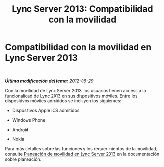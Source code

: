 ﻿---
title: 'Lync Server 2013: Compatibilidad con la movilidad'
TOCTitle: Compatibilidad con la movilidad
ms:assetid: 4a401502-9e17-40d0-a1bd-870ff1fa5b63
ms:mtpsurl: https://technet.microsoft.com/es-es/library/JJ204858(v=OCS.15)
ms:contentKeyID: 48275146
ms.date: 01/07/2017
mtps_version: v=OCS.15
ms.translationtype: HT
---

# Compatibilidad con la movilidad en Lync Server 2013

 

_**Última modificación del tema:** 2012-06-29_

Con la movilidad de Lync Server 2013, los usuarios tienen acceso a la funcionalidad de Lync 2013 en sus dispositivos móviles. Entre los dispositivos móviles admitidos se incluyen los siguientes:

  - Dispositivos Apple iOS admitidos

  - Windows Phone

  - Android

  - Nokia

Para más detalles sobre las funciones y los requerimientos de la movilidad, consulte [Planeación de movilidad en Lync Server 2013](lync-server-2013-planning-for-mobility.md) en la documentación sobre planeación.

